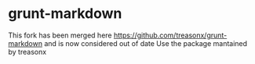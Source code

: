 # grunt-markdown

This fork has been merged here https://github.com/treasonx/grunt-markdown and is now considered out of date
Use the package mantained by treasonx
